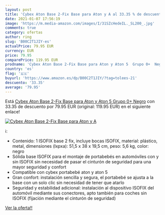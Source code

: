 ```yaml
---
layout: post
title: 'Cybex Aton Base 2-Fix Base para Aton y A al 33.35 % de descuento'
date: 2021-01-07 17:56:19
image: 'https://m.media-amazon.com/images/I/31SZcHedeIL._SL200_.jpg'
comments: true
category: ofertas
author: ring
slug: 'B00C2T1JIY-es'
actualPrice: 79.95 EUR
currency: EUR
price: 79.95
comparePrice: 119.95 EUR
prodname: 'Cybex Aton Base 2-Fix Base para Aton y Aton 5  Grupo 0+  Negro'
country: 'es'
flag: '🇪🇸'
buyurl: 'https://www.amazon.es/dp/B00C2T1JIY/?tag=tolees-21'
descuento: '33.35'
average: '79.95'
---
```


Está [Cybex Aton Base 2-Fix Base para Aton y Aton 5  Grupo 0+  Negro](https://www.amazon.es/dp/B00C2T1JIY/?tag=tolees-21) con 33.35 de descuento por 79.95 EUR (original: 119.95 EUR) en el siguiente enlace!

[![Cybex Aton Base 2-Fix Base para Aton y A](https://m.media-amazon.com/images/I/31SZcHedeIL._SL200_.jpg)](https://www.amazon.es/dp/B00C2T1JIY/?tag=tolees-21)

ℹ️:

- Contenido: 1 ISOFIX base 2 fix, incluye bocas ISOFIX, material: plástico, metal, dimensiones (lxpxa): 51,5 x 38 x 19,5 cm, peso: 5,6 kg, color: negro
- Sólida base ISOFIX para el montaje de portabebés en automóviles con y sin ISOFIX sin necesidad de pasar el cinturón de seguridad para una mayor seguridad y confort
- Compatible con cybex portabebé aton y aton 5
- Gran confort: instalación sencilla y segura, el portabebé se ajusta a la base con un solo clic sin necesidad de tener que atarlo
- Seguridad y estabilidad adicional: instalación al dispositivo ISOFIX del automóvil mediante sus conectores, apto también para coches sin ISOFIX (fijación mediante el cinturón de seguridad)

[Ver la oferta!!](https://www.amazon.es/dp/B00C2T1JIY/?tag=tolees-21)
